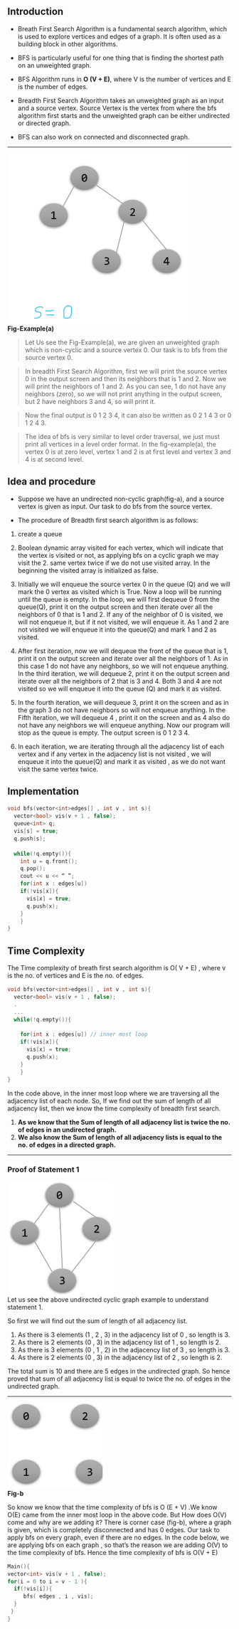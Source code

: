 


## Introduction 

* Breath First Search Algorithm is a fundamental search algorithm, which is used to explore vertices and edges of a graph. It is often used as a building block in other algorithms.

* BFS is particularly useful for one thing that is finding the shortest path on an unweighted graph. <br>

* BFS Algorithm runs in **O (V + E)**, where V is the number of vertices and E is the number of edges.<br>

* Breadth First Search Algorithm takes an unweighted graph as an input and a source vertex. Source Vertex is the vertex from where the bfs algorithm first starts and the unweighted graph can be either undirected or directed graph.<br>

* BFS can also work on connected and disconnected graph.<br>
 
 - - - -

![](images/1.png)<br>
**Fig-Example(a)**
<br>
> Let Us see the Fig-Example(a), we are given an unweighted graph which is non-cyclic and a source vertex 0. Our task is to bfs from the source vertex 0.<br>

> In breadth First Search Algorithm, first we will print the source vertex 0 in the output screen and then its neighbors that is 1 and 2. Now we will print the neighbors of 1 and 2. As you can see, 1 do not have any neighbors (zero), so we will not print anything in the output screen, but 2 have neighbors 3 and 4, so will print it.

>  Now the final output is 0 1 2 3 4, it can also be written as 0 2 1 4 3 or 0 1 2 4 3. <br>

> The idea of bfs is very similar to level order traversal, we just must print all vertices in a level order format. In the fig-example(a), the vertex 0 is at zero level, vertex 1 and 2 is at first level and vertex 3 and 4 is at second level.


## Idea and procedure
* Suppose we have an undirected non-cyclic graph(fig-a), and a source vertex is given as input. Our task to do bfs from the source vertex. 

* The procedure of Breadth first search algorithm is as follows: 

1. create a queue 
2.  Boolean dynamic array visited for each vertex, which will indicate that the vertex is visited or not, as applying bfs on a cyclic graph we may visit the    2. same vertex    twice if we do not use visited array. In the beginning the visited array is initialized as false.

3. Initially we will enqueue the source vertex 0 in the queue (Q) and we will mark the 0 vertex as visited which is True. Now a loop will be running until the queue is empty. In the loop, we will first dequeue 0 from the queue(Q), print it on the output screen and then iterate over all the neighbors of 0 that is 1 and 2. If any of the neighbor of 0 is visited, we will not enqueue it, but if it not visited, we will enqueue it. As 1 and 2 are not visited we will enqueue it into the queue(Q) and mark 1 and 2 as visited.

4. After first iteration, now we will dequeue the front of the queue that is 1, print it on the output screen and iterate over all the neighbors of 1. As in this case 1 do not have any neighbors, so we will not enqueue anything. In the third iteration, we will dequeue 2, print it on the output screen and iterate over all the neighbors of 2 that is 3 and 4. Both 3 and 4 are not visited so we will enqueue it into the queue (Q) and mark it as visited. 

5. In the fourth iteration, we will dequeue 3, print it on the screen and as in the graph 3 do not have neighbors so will not enqueue anything. In the Fifth iteration, we will dequeue 4 , print it on the screen and as 4 also do not have any neighbors we will enqueue anything. Now our program will stop as the queue is empty. The output screen is 0 1 2 3 4.

6. In each iteration, we are iterating through all the adjacency list of each vertex and if any vertex in the adjacency list is not visited , we will enqueue it into the queue(Q) and mark it as visited , as we do not want visit the same vertex twice.


## Implementation
```C++
void bfs(vector<int>edges[] , int v , int s){
  vector<bool> vis(v + 1 , false);
  queue<int> q;
  vis[s] = true;
  q.push(s);

  while(!q.empty()){
    int u = q.front();
    q.pop();
    cout << u << “ ”;	
    for(int x : edges[u])
	if(!vis[x]){
	  vis[x] = true;
	  q.push(x);
	}
    }
}
```		
	
## Time Complexity

The Time complexity of breath first search algorithm is O( V + E) , where v is the no. of vertices and E is the no. of edges. 
```C++
void bfs(vector<int>edges[] , int v , int s){
  vector<bool> vis(v + 1 , false);
  .
  ...
  while(!q.empty()){
   
    for(int x : edges[u]) // inner most loop
	if(!vis[x]){
	  vis[x] = true;
	  q.push(x);
	}
    }
}
```	


In the code above, in the inner most loop where we are traversing all the adjacency list of each node. So, If we find out the sum of length of all adjacency list, then we know the time complexity of breadth first search.
1. **As we know that the Sum of length of all adjacency list is twice the no. of edges in an undirected graph.**
2. **We also know the Sum of length of all adjacency lists is equal to the no. of edges in a directed graph.**

------
### Proof of Statement 1
![](images/3.png)<br>
Let us see the above undirected cyclic graph example to understand statement 1.


So first we will find out the sum of length of all adjacency list.
1. As there is 3 elements (1  , 2 , 3) in the adjacency list of 0 , so length is 3.
2. As there is 2 elements (0 , 3) in the adjacency list of 1 , so length is 2.
3. As there is 3 elements (0 , 1 , 2) in the adjacency list of 3 , so length is 3.
4. As there is 2 elements (0 , 3) in the adjacency list of 2 , so length is 2.<br>

The total sum is 10 and there are 5 edges in the undirected graph. So hence proved that sum of all adjacency list is equal to twice the no. of edges in the undirected graph.

------
![](images/4.png)<br>
**Fig-b** <br>

So know we know that the time complexity of bfs is O (E + V) .We know O(E) came from the inner most loop in the above code. But How does O(V) come and why are we adding it?
There is corner case (fig-b), where a graph is given, which is completely disconnected and has 0 edges. Our task to apply bfs on every graph, even if there are no edges. In the code below, we are applying bfs on each graph , so that’s the reason we are adding O(V) to the time complexity of bfs.
Hence the time complexity of bfs is O(V + E)

```C++
Main(){
vector<int> vis(v + 1 , false);
for(i = 0 to i = v - 1 ){
  if(!vis[i]){
     bfs( edges , i , vis);
  }
 }
}
		
```





